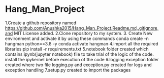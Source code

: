 # Hang_Man_Project
1.Create a github repository named https://github.com/Anushka2015/Hang_Man_Project,Readme.md,.gitignore,and MIT License added.
2.Clone repository to my system.
3. Create New environment and activate it by using these commands
conda create -n hangman python==3.8 -y
conda activate hangman
4.import all the required libraries
pip install -r requirements.txt
5.notebook folder created which contains ipynb(jupyter notebook) file to take trial of the logic of the code.
install the ipykernel before execution of the code
6.logging exception folder created where two file logging.py and exception.py created for logs and exception handling
7.setup.py created to import the packages 